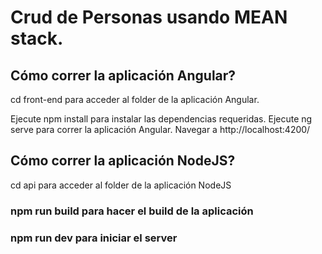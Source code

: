 # Crud de Personas usando MEAN stack.

## Cómo correr la aplicación Angular?

cd front-end para acceder al folder de la aplicación Angular.

Ejecute npm install para instalar las dependencias requeridas.
Ejecute ng serve para correr la aplicación Angular.
Navegar a http://localhost:4200/
 
## Cómo correr la aplicación NodeJS?
cd api para acceder al folder de la aplicación NodeJS

### npm run build para hacer el build de la aplicación
### npm run dev para iniciar el server
